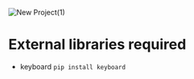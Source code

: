 ![New Project(1)](https://user-images.githubusercontent.com/84568105/171147419-6fa98462-66df-4b8d-a515-55f8b31c7f4f.png)

# External libraries required
- keyboard
`pip install keyboard`
